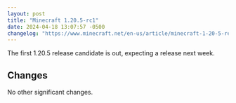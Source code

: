 ```yaml
---
layout: post
title: "Minecraft 1.20.5-rc1"
date: 2024-04-18 13:07:57 -0500
changelog: "https://www.minecraft.net/en-us/article/minecraft-1-20-5-release-candidate-1"
---
```


The first 1.20.5 release candidate is out, expecting a release next week.

## Changes

No other significant changes.

